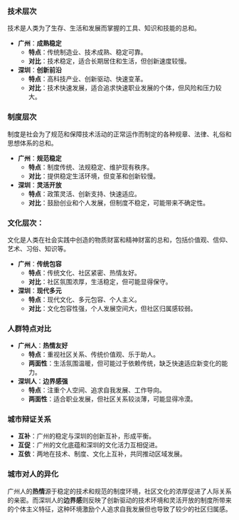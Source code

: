 ### 技术层次
技术是人类为了生存、生活和发展而掌握的工具、知识和技能的总和。
- **广州**：**成熟稳定**
    - **特点**：传统制造业、技术成熟、稳定可靠。
    - **对比**：技术稳定，适合长期居住和生活，但创新速度较慢。
- **深圳**：**创新前沿**
    - **特点**：高科技产业、创新驱动、快速变革。
    - **对比**：技术快速发展，适合追求快速职业发展的个体，但风险和压力较大。
### 制度层次
制度是社会为了规范和保障技术活动的正常运作而制定的各种规章、法律、礼俗和思想体系的总和。
- **广州**：**规范稳定**
    - **特点**：制度传统、法规稳定、维护现有秩序。
    - **对比**：提供稳定生活环境，但变革和创新较慢。
- **深圳**：**灵活开放**
    - **特点**：政策灵活、创新支持、快速适应。
    - **对比**：鼓励创业和个人发展，但制度不稳定，可能带来不确定性。
### 文化层次：
文化是人类在社会实践中创造的物质财富和精神财富的总和，包括价值观、信仰、艺术、习俗、知识等。
- **广州**：**传统包容**
    - **特点**：传统文化、社区紧密、热情友好。
    - **对比**：社区氛围浓厚，生活稳定，但可能显得保守。
- **深圳**：**现代多元**
    - **特点**：现代文化、多元包容、个人主义。
    - **对比**：文化包容性强，个人发展空间大，但社区归属感较弱。

### 人群特点对比
- **广州人**：**热情友好**
    - **特点**：重视社区关系、传统价值观、乐于助人。
    - **两面性**：生活氛围温暖，但可能过于依赖传统，缺乏快速适应新变化的能力。
- **深圳人**：**边界感强**
    - **特点**：注重个人空间、追求自我发展、工作导向。
    - **两面性**：适合职业发展，但社区关系较淡薄，可能显得冷漠。
### 城市辩证关系
- **互补**：广州的稳定与深圳的创新互补，形成平衡。
- **互促**：广州的文化底蕴和深圳的文化活力互相促进。
- **互依**：两地在技术、制度、文化上互补，共同推动区域发展。

### 城市对人的异化
广州人的**热情**源于稳定的技术和规范的制度环境，社区文化的浓厚促进了人际关系的亲密。而深圳人的**边界感**则反映了创新驱动的技术环境和灵活开放的制度所带来的个体主义特征，这种环境激励个人追求自我发展但也导致了较少的社区归属感。